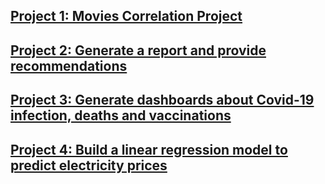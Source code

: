 ## [Project 1: Movies Correlation Project](https://github.com/checkming00/Portfolio/blob/main/Correlation/Movies%20Correlation%20Project.ipynb)

## [Project 2: Generate a report and provide recommendations](https://github.com/checkming00/Portfolio/tree/main/Utilization_rate)

## [Project 3: Generate dashboards about Covid-19 infection, deaths and vaccinations](https://github.com/checkming00/Portfolio/tree/main/Covid)

## [Project 4: Build a linear regression model to predict electricity prices](https://github.com/checkming00/Portfolio/blob/main/Machine%20Learning/electricity_price/electricity_prices.ipynb)


